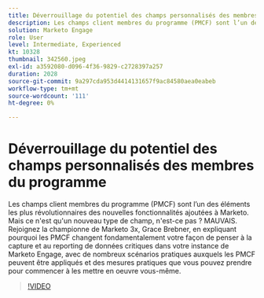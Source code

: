 ```yaml
---
title: Déverrouillage du potentiel des champs personnalisés des membres du programme
description: Les champs client membres du programme (PMCF) sont l’un des éléments les plus révolutionnaires des nouvelles fonctionnalités ajoutées à Marketo.
solution: Marketo Engage
role: User
level: Intermediate, Experienced
kt: 10328
thumbnail: 342560.jpeg
exl-id: a3592080-d096-4f36-9829-c2728397a257
duration: 2028
source-git-commit: 9a297cda953d4414131657f9ac84580aea0eabeb
workflow-type: tm+mt
source-wordcount: '111'
ht-degree: 0%

---
```


# Déverrouillage du potentiel des champs personnalisés des membres du programme

Les champs client membres du programme (PMCF) sont l’un des éléments les plus révolutionnaires des nouvelles fonctionnalités ajoutées à Marketo. Mais ce n&#39;est qu&#39;un nouveau type de champ, n&#39;est-ce pas ? MAUVAIS. Rejoignez la championne de Marketo 3x, Grace Brebner, en expliquant pourquoi les PMCF changent fondamentalement votre façon de penser à la capture et au reporting de données critiques dans votre instance de Marketo Engage, avec de nombreux scénarios pratiques auxquels les PMCF peuvent être appliqués et des mesures pratiques que vous pouvez prendre pour commencer à les mettre en oeuvre vous-même.

>[!VIDEO](https://video.tv.adobe.com/v/342560/?quality=12&learn=on)
